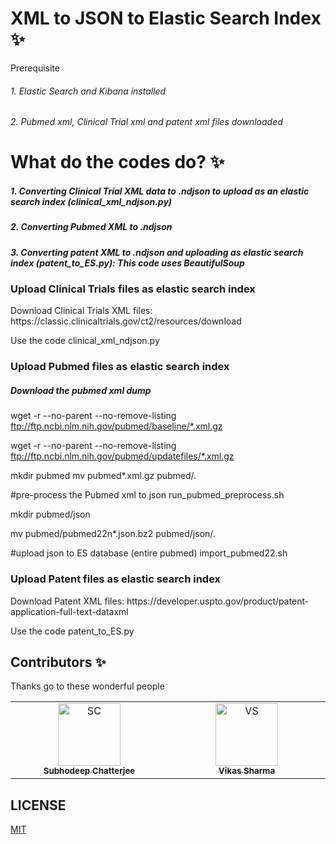 <h1> XML to JSON to Elastic Search Index ✨</h1

<h2>Prerequisite </h2>

<h6>1. Elastic Search and Kibana installed</h6>
<h6>2. Pubmed xml, Clinical Trial xml and patent xml files downloaded</h6>

<h1>What do the codes do? ✨</h1>

<h5>1. Converting Clinical Trial XML data to .ndjson to upload as an elastic search index (clinical_xml_ndjson.py)</h5>
<h5>2. Converting Pubmed XML to .ndjson</h5>
<h5>3. Converting patent XML to .ndjson and uploading as elastic search index (patent_to_ES.py): This code uses BeautifulSoup </h5>


<h3>Upload Clinical Trials files as elastic search index</h3>

<p>Download Clinical Trials XML files: https://classic.clinicaltrials.gov/ct2/resources/download</p>

<p>Use the code clinical_xml_ndjson.py</p>


<h3>Upload Pubmed files as elastic search index</h3>



<h5>Download the pubmed xml dump</h5>

wget -r --no-parent --no-remove-listing ftp://ftp.ncbi.nlm.nih.gov/pubmed/baseline/*.xml.gz

wget -r --no-parent --no-remove-listing ftp://ftp.ncbi.nlm.nih.gov/pubmed/updatefiles/*.xml.gz

mkdir pubmed
mv pubmed*.xml.gz pubmed/.

#pre-process the Pubmed xml to json
run_pubmed_preprocess.sh

mkdir pubmed/json

mv pubmed/pubmed22n*.json.bz2 pubmed/json/.

#upload json to ES database (entire pubmed)
import_pubmed22.sh


<h3>Upload Patent files as elastic search index</h3>
Download Patent XML files: https://developer.uspto.gov/product/patent-application-full-text-dataxml

Use the code patent_to_ES.py

## Contributors ✨

Thanks go to these wonderful people

<table>
  <tbody>
    <tr>
      <td align="center" valign="top" width="14.28%"><a href="https://github.com/Subhogenome"><img src="https://avatars.githubusercontent.com/u/143993347?v=4" width="100px;" alt="SC"/><br /><sub><b>Subhodeep Chatterjee</b></sub></a><br /></a></td>
       <td align="center" valign="top" width="14.28%"><a href="https://github.com/vsmicrogenomics"><img src="[[https://avatars.githubusercontent.com/u/107602637?v=4](https://avatars.githubusercontent.com/u/107602637?v=4)](https://avatars.githubusercontent.com/u/107602637?v=4)" width="100px;" alt="VS"/><br /><sub><b>Vikas Sharma</b></sub></a><br /></a></td>
    </tr>
    
  </tbody>
</table>

## LICENSE

[MIT](LICENSE)
